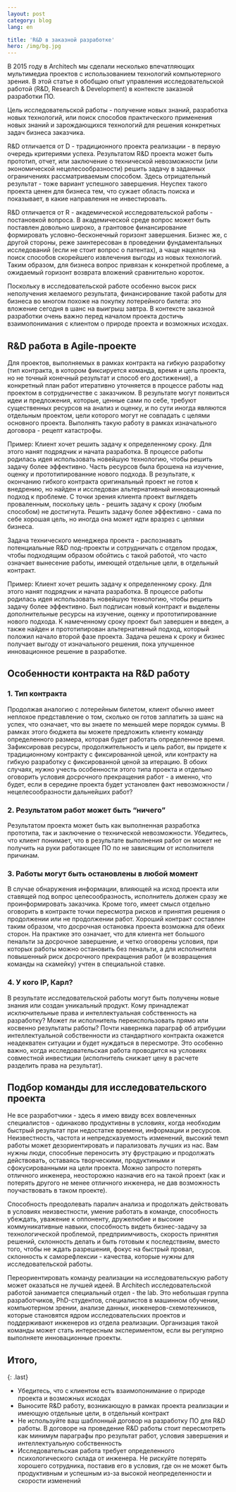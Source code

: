 ```yaml
---
layout: post
category: blog
lang: en

title: 'R&D в заказной разработке'
hero: /img/bg.jpg
---
```


В 2015 году в Architech мы сделали несколько впечатляющих мультимедиа проектов с использованием технологий компьютерного зрения. В этой статье я обобщаю опыт управления исследовательской работой (R&D, Research & Development) в контексте заказной разработки ПО.


Цель исследовательской работы - получение новых знаний, разработка новых технологий, или поиск способов практического применения новых знаний и зарождающихся технологий для решения конкретных задач бизнеса заказчика.

R&D отличается от D - традиционного проекта реализации -  в первую очередь критериями успеха. Результатом R&D проекта может быть прототип, отчет, или заключение о технической невозможности (или экономической нецелесообразности) решить задачу в заданных ограничениях рассматриваемым способом. Здесь отрицательный результат - тоже вариант успешного завершения. Неуспех такого проекта ценен для бизнеса тем, что сужает область поиска и показывает, в какие направления не инвестировать.

R&D отличается от R - академической исследовательской работы - постановкой вопроса. В академической среде вопрос может быть поставлен довольно широко, а грантовое финансирование формировать условно-бесконечный горизонт завершения. Бизнес же, с другой стороны, реже заинтересован в проведении фундаментальных исследований (если не стоит вопрос о патентах), а чаще нацелен на поиск способов скорейшего извлечения выгоды из новых технологий. Таким образом, для бизнеса вопрос привязан к конкретной проблеме, а ожидаемый горизонт возврата вложений сравнительно короток.


Поскольку в исследовательской работе особенно высок риск неполучения желаемого результата, финансирование такой работы для бизнеса во многом похоже на покупку лотерейного билета: это вложение сегодня в шанс на выигрыш завтра. В контексте заказной разработки очень важно перед началом проекта достичь взаимопонимания с клиентом о природе проекта и возможных исходах.

## R&D работа в Agile-проекте
Для проектов, выполняемых в рамках контракта на гибкую разработку (тип контракта, в котором фиксируется команда, время и цель проекта, но не точный конечный результат и способ его достижения), а конкретный план работ итеративно уточняется в процессе работы над проектом в сотрудничестве с заказчиком. В результате могут появиться идеи и предложения, которые, ценные сами по себе, требуют существенных ресурсов на анализ и оценку, и по сути иногда являются отдельным проектом, цели которого могут не совпадать с целями основного проекта. Выполнять такую работу в рамках изначального договора - рецепт катастрофы. 

Пример: 
Клиент хочет решить задачу к определенному сроку. Для этого нанят подрядчик и начата разработка. В процессе работы родилась идея использовать новейшую технологию, чтобы решить задачу более эффективно. Часть ресурсов была брошена на изучение, оценку и прототипированние нового подхода. В результате, к окончанию гибкого контракта оригинальный проект не готов к внедрению, но найден и исследован альтернативный инновационный подход к проблеме.
С точки зрения клиента проект выглядеть проваленным, поскольку цель - решить задачу к сроку (любым способом) не достигнута. Решить задачу более эффективно - сама по себе хорошая цель, но иногда она может идти вразрез с целями бизнеса. 

Задача технического менеджера проекта - распознавать потенциальные R&D под-проекты и сотрудничать с отделом продаж, чтобы подходящим образом обойтись с такой работой, что часто означает вынесение работы, имеющей отдельные цели, в отдельный контракт.

Пример: 
Клиент хочет решить задачу к определенному сроку. Для этого нанят подрядчик и начата разработка. В процессе работы родилась идея использовать новейшую технологию, чтобы решить задачу более эффективно. Был подписан новый контракт и выделены дополнительные ресурсы на изучение, оценку и прототипированние нового подхода. К намеченному сроку проект был завершен и введен, а также найден и прототипирован альтернативный подход, который положил начало второй фазе проекта.
Задача решена к сроку и бизнес получает выгоду от изначального решения, пока улучшенное инновационное решение в разработке.


## Особенности контракта на R&D работу

### 1. Тип контракта

Продолжая аналогию с лотерейным билетом, клиент обычно имеет неплохое представление о том, сколько он готов заплатить за шанс на успех, что означает, что вы знаете по меньшей мере порядок суммы. В рамках этого бюджета вы можете предложить клиенту команду определенного размера, которая будет работать определенное время.
Зафиксировав ресурсы, продолжительность и цель работ, вы придете к традиционному контракту с фиксированной ценой, или контракту на гибкую разработку с фиксированной ценой за итерацию. В обоих случаях, нужно учесть особенности этого типа проекта и отдельно оговорить условия досрочного прекращения работ - а именно, что будет, если в середине проекта будет установлен факт невозможности / нецелесообразности дальнейших работ?

### 2. Результатом работ может быть “ничего”

Результатом проекта может быть как выполненная разработка прототипа, так и заключение о технической невозможности. Убедитесь, что клиент понимает, что в результате выполнения работ он может не получить на руки работающее ПО по не зависящим от исполнителя причинам.

### 3. Работы могут быть остановлены в любой момент

В случае обнаружения информации, влияющей на исход проекта или ставящей под вопрос целесообразность, исполнитель должен сразу же проинформировать заказчика. Кроме того, имеет смысл отдельно оговорить в контракте точки пересмотра рисков и принятия решения о продолжении или не продолжении работ.
Хороший контракт составлен таким образом, что досрочная остановка проекта возможна для обеих сторон. На практике это означает, что для клиента нет большого пенальти за досрочное завершение, и четко оговорены условия, при которых работы можно остановить без пенальти, а для исполнителя повышенный риск досрочного прекращения работ (и возвращения команды на скамейку) учтен в специальной ставке.

### 4. У кого IP, Карл?

В результате исследовательской работы могут быть получены новые знания или создан уникальный продукт. Кому принадлежат исключительные права и интеллектуальная собственность на разработку? Может ли исполнитель переиспользовать прямо или косвенно результаты работы?
Почти наверняка параграф об атрибуции интеллектуальной собственности из стандартного контракта окажется неадекватен ситуации и будет нуждаться в пересмотре. Это особенно важно, когда исследовательская работа проводится на условиях совместной инвестиции (исполнитель снижает цену в расчете разделить права на результат).


## Подбор команды для исследовательского проекта

Не все разработчики - здесь я имею ввиду всех вовлеченных специалистов -  одинаково продуктивны в условиях, когда необходим быстрый результат при недостатке времени, информации и ресурсов. Неизвестность, частота и непредсказуемость изменений, высокий темп работы может дезориентировать и парализовать лучших из нас. Вам нужны люди, способные переносить эту фрустрацию и продолжать действовать, оставаясь творческими, продуктиными и сфокусированными на цели проекта. Можно запросто потерять отличного инженера, неосторожно назначив его на такой проект (как и потерять другого не менее отличного инженера, не дав возможность поучаствовать в таком проекте).

Способность преодолевать паралич анализа и продолжать действовать в условиях неизвестности, умение работать в команде, способность убеждать, уважение к оппоненту, дружелюбие и высокие коммуникативные навыки, способность видеть бизнес-задачу за технологической проблемой, предприимчивость, скорость принятия решений, склонность делать и быть готовым к последствиям, вместо того, чтобы не ждать разрешения, фокус на быстрый провал, склонность к саморефлексии - качества, которые нужны для исследовательской работы.

Переориентировать команду реализации на исследовательскую работу может оказаться не лучшей идеей. В Architech исследовательской работой занимается специальный отдел - the lab. Это небольшая группа разработчиков, PhD-студентов, специалистов в машинном обучении, компьютерном зрении, анализе данных, инженеров-схемотехников, которые становятся ядром исследовательских проектов и поддерживают инженеров из отдела реализации. Организация такой команды может стать интересным экспериментом, если вы регулярно выполняете инновационные проекты.


## Итого,
{: .last}

* Убедитесь, что с клиентом есть взаимопонимание о природе проекта и возможных исходах
* Выносите R&D работу, возникающую в рамках проекта реализации и имеющую отдельные цели, в отдельный контракт
* Не используйте ваш шаблонный договор на разработку ПО для R&D работы. В договоре на проведение R&D работы стоит пересмотреть как минимум параграфы про результат работ, условия завершения и интеллектуальную собственность
* Исследовательская работа требует определенного психологического склада от инженера. Не рискуйте потерять хорошего сотрудника, поставив его в условия, где он не может быть продуктивным и успешным из-за высокой неопределенности и скорости изменений